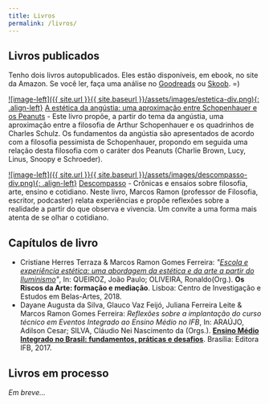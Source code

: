 ```yaml
---
title: Livros
permalink: /livros/
---
```


## Livros publicados

Tenho dois livros autopublicados. Eles estão disponíveis, em ebook, no site da Amazon. Se você ler, faça uma análise no [Goodreads](https://www.goodreads.com/author/show/16012578.Marcos_Ramon) ou [Skoob](https://www.skoob.com.br/descompasso-841935ed847109.html). =)

<a href="https://amzn.to/2XAkrWF" target="_blank">![image-left]({{ site.url }}{{ site.baseurl }}/assets/images/estetica-div.png){: .align-left}</a> [A estética da angústia: uma aproximação entre Schopenhauer e os Peanuts](https://amzn.to/2XAkrWF) - Este livro propõe, a partir do tema da angústia, uma aproximação entre a filosofia de Arthur Schopenhauer e os quadrinhos de Charles Schulz. Os fundamentos da angústia são apresentados de acordo com a filosofia pessimista de Schopenhauer, propondo em seguida uma relação desta filosofia com o caráter dos Peanuts (Charlie Brown, Lucy, Linus, Snoopy e Schroeder).

<a href="https://amzn.to/2XvjDlH" target="_blank">![image-left]({{ site.url }}{{ site.baseurl }}/assets/images/descompasso-div.png){: .align-left}</a> [Descompasso](https://amzn.to/2XvjDlH) - Crônicas e ensaios sobre filosofia, arte, ensino e cotidiano. Neste livro, Marcos Ramon (professor de Filosofia, escritor, podcaster) relata experiências e propõe reflexões sobre a realidade a partir do que observa e vivencia. Um convite a uma forma mais atenta de se olhar o cotidiano.
 
## Capítulos de livro

 - Cristiane Herres Terraza & Marcos Ramon Gomes Ferreira: *"[Escola e experiência estética: uma abordagem da estética e da arte a partir do Iluminismo](http://congressomateria.fba.ul.pt/rede/2018_rede_02_10_Terraza.pdf)"*, In: QUEIROZ, João Paulo; OLIVEIRA, Ronaldo(Org.). **Os Riscos da Arte: formação e mediação**. Lisboa: Centro de Investigação e Estudos em Belas-Artes, 2018. 
 - Dayane Augusta da Silva, Glauco Vaz Feijó, Juliana Ferreira Leite & Marcos Ramon Gomes Ferreira: *Reflexões sobre a implantação do curso técnico em Eventos Integrado ao Ensino Médio no IFB*, In: ARAÚJO, Adilson Cesar; SILVA, Cláudio Nei Nascimento da (Orgs.). **[Ensino Médio Integrado no Brasil: fundamentos, práticas e desafios](http://revistaeixo.ifb.edu.br/index.php/editoraifb/issue/view/81)**. Brasília: Editora IFB, 2017.
 
## Livros em processo

*Em breve...*
